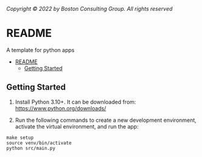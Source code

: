 *Copyright © 2022 by Boston Consulting Group. All rights reserved*

# README

A template for python apps

- [README](#readme)
  - [Getting Started](#getting-started)

## Getting Started

1. Install Python 3.10+. It can be downloaded from: https://www.python.org/downloads/

2. Run the following commands to create a new development environment, activate the virtual environment, and run the app:

```
make setup
source venv/bin/activate
python src/main.py
```
